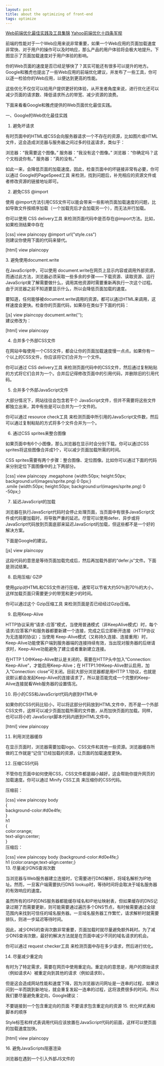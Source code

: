 ```yaml
---
layout: post
title: about the optimizing of front-end
tags: optimize
---
```


[Web前端优化最佳实践及工具集锦](http://www.csdn.net/article/2013-09-23/2817020-web-performance-optimization)
[Yahoo前端优化十四条军规](http://developer.51cto.com/art/201207/347525_all.htm)


前端的性能对于一个Web应用来说非常重要，如果一个Web应用的页面加载速度非常快、对于用户的操作可以及时响应，那么产品的用户体验将会极大地提升。下图显示了页面加载速度对于用户体验的影响。


你的Web页面的速度是否已经足够快了？其实可能还有很多可以提升的地方。Google和雅虎也提出了一些Web应用的前端优化建议，并发布了一些工具，你可以逐一检验你的Web应用，以便达到更高的性能。

这些优化不仅仅可以给用户提供更好的体验，从开发者角度来说，进行优化还可以减少页面的请求数、降低请求所占的带宽、减少资源的浪费。

下面来看看Google和雅虎提供的Web页面优化最佳实践。

一、Google的Web优化最佳实践

1.  避免坏请求

有时页面中的HTML或CSS会向服务器请求一个不存在的资源，比如图片或HTML文件，这会造成浏览器与服务器之间过多的往返请求，类似于：

浏览器：“我需要这个图像。”
服务器：“我没有这个图像。”
浏览器：“你确定吗？这个文档说你有。”
服务器：“真的没有。”

如此一来，会降低页面的加载速度。因此，检查页面中的坏链接非常有必要，你可以通过 Google的PageSpeed工具 来检测，找到问题后，补充相应的资源文件或者修改资源的链接地址即可。

2.  避免CSS @import

使用 @import方法引用CSS文件可以能会带来一些影响页面加载速度的问题，比如导致文件按顺序加载（一个加载完后才会加载另一个），而无法并行加载。

你可以使用 CSS delivery工具 来检测页面代码中是否存在@import方法。比如，如果检测结果中存在

[css] view plaincopy
@import url("style.css")  
则建议你使用下面的代码来替代。

[html] view plaincopy
<link rel="style.css" href="style.css" type="text/css">  
3.  避免使用document.write

在JavaScript中，可以使用 document.write在网页上显示内容或调用外部资源，而通过此方法，浏览器必须采取一些多余的步骤——下载资源、读取资源、运行JavaScript来了解需要做什么，调用其他资源时需要重新再执行一次这个过程。由于浏览器之前不知道要显示什么，所以会降低页面加载的速度。

要知道，任何能够被document.write调用的资源，都可以通过HTML来调用，这样速度会更快。检查你的页面代码，如果存在类似于下面的代码：

[js] view plaincopy
document.write('<script src="another.js"></script>');  
建议修改为：

[html] view plaincopy
<script src="another.js"></script>  
4.  合并多个外部CSS文件

在网站中每使用一个CSS文件，都会让你的页面加载速度慢一点点。如果你有一个以上的CSS文件，你应该将它们合并为一个文件。

你可以通过  CSS delivery工具 来检测页面代码中的CSS文件，然后通过复制粘贴的方式将它们合并为一个。合并后记得修改页面中的引用代码，并删除旧的引用代码。


5.  合并多个外部JavaScript文件

大部分情况下，网站往往会包含若干个 JavaScript文件，但并不需要将这些文件都独立出来，其中有些是可以合并为一个文件的。

你可以通过 resource check工具 来检测页面中所引用的JavaScript文件数，然后可以通过复制粘贴的方式将多个文件合并为一个。

6.  通过CSS sprites来整合图像

如果页面中有6个小图像，那么浏览器在显示时会分别下载。你可以通过CSS sprites将这些图像合并成1个，可以减少页面加载所需的时间。

CSS sprites需要有两个步骤：整合图像、定位图像。比如你可以通过下面的代码来分别定位下面图像中的上下两部分。

[css] view plaincopy
.megaphone {width:50px; height:50px; background:url(images/sprite.png) 0 0px;}  
.smile {width:50px; height:50px; background:url(images/sprite.png) 0 -50px;}  


7. 延迟JavaScript的加载

浏览器在执行JavaScript代码时会停止处理页面，当页面中有很多JavaScript文件或代码要加载时，将导致严重的延迟。尽管可以使用defer、异步或将JavaScript代码放到页面底部来延迟JavaScript的加载，但这些都不是一个好的解决方案。

下面是Google的建议。

[js] view plaincopy
<script type="text/javascript">  
function downloadJSAtOnload() {  
var element = document.createElement("script");  
element.src = "defer.js";  
document.body.appendChild(element);  
}  
if (window.addEventListener)  
window.addEventListener("load", downloadJSAtOnload, false);  
else if (window.attachEvent)  
window.attachEvent("onload", downloadJSAtOnload);  
else window.onload = downloadJSAtOnload;  
</script>  
这段代码的意思是等待页面加载完成后，然后再加载外部的“defer.js”文件。下面是测试结果。


8.  启用压缩/ GZIP

使用gzip对HTML和CSS文件进行压缩，通常可以节省大约50％到70％的大小，这样加载页面只需要更少的带宽和更少的时间。

你可以通过这个 Gzip压缩工具 来检测页面是否已经经过Gzip压缩。

9.  启用Keep-Alive

HTTP协议采用“请求-应答”模式，当使用普通模式（非KeepAlive模式）时，每个请求/应答客户和服务器都要新建一个连接，完成之后立即断开连接（HTTP协议为无连接的协议）；当使用 Keep-Alive模式（又称持久连接、连接重用）时，Keep-Alive功能使客户端到服务器端的连接持续有效，当出现对服务器的后继请求时，Keep-Alive功能避免了建立或者重新建立连接。

在HTTP 1.0中Keep-Alive默认是关闭的，需要在HTTP头中加入“Connection: Keep-Alive”，才能启用Keep-Alive；在 HTTP1.1中Keep-Alive默认启用，加入“Connection: close”可关闭。目前大部分浏览器都是用HTTP 1.1协议，也就是说默认都会发起Keep-Alive的连接请求了，所以是否能完成一个完整的Keep- Alive连接就看Web服务器的设置情况。

10.  将小的CSS和JavaScript代码内嵌到HTML中

如果你的CSS代码比较小，可以将这部分代码放到HTML文件中，而不是一个外部CSS文件，这样可以减少页面加载所需的文件数，从而加快页面的加载。同样，也可以将小的 JavaScript脚本代码内嵌到HTML文件中。

[html] view plaincopy
<style type="text/css">  
<!--CSS代码-->

</style>  

<script type="text/javascript">  
<!--JavaScript代码-->

</script>  
11.  利用浏览器缓存

在显示页面时，浏览器需要加载logo、CSS文件和其他一些资源。浏览器缓存所做的工作就是“记住”已经加载的资源，让页面的加载速度更快。

12.  压缩CSS代码

不管你在页面中如何使用CSS，CSS文件都是越小越好，这会帮助你提升网页的加载速度。你可以通过 Minify CSS工具 来压缩你的CSS代码。

压缩前：

[css] view plaincopy
body  
{  
background-color:#d0e4fe;  
}  
h1  
{  
color:orange;  
text-align:center;  
}  
压缩后：

[css] view plaincopy
body {background-color:#d0e4fe;}  
h1 {color:orange;text-align:center;}  
13.  尽量减少DNS查询次数

当浏览器与Web服务器建立连接时，它需要进行DNS解析，将域名解析为IP地址。然而，一旦客户端需要执行DNS lookup时，等待时间将会取决于域名服务器的有效响应的速度。

虽然所有的ISP的DNS服务器都能缓存域名和IP地址映射表，但如果缓存的DNS记录过期了而需要更新，则可能需要通过遍历多个DNS节点，有时候需要通过全球范围内来找到可信任的域名服务器。一旦域名服务器工作繁忙，请求解析时就需要排队，则进一步延迟等待时间。

因此，减少DNS的查询次数非常重要，页面加载时就尽量避免额外耗时。为了减少DNS查询次数，最好的解决方法就是在页面中减少不同的域名请求的机会。

你可以通过 request checker工具 来检测页面中存在多少请求，然后进行优化。

14.  尽量减少重定向

有时为了特定需求，需要在网页中使用重定向。重定向的意思是，用户的原始请求（例如请求A）被重定向到其他的请求（例如请求B）。

但是这会造成网站性能和速度下降，因为浏览器访问网址是一连串的过程，如果访问到一半而跳到新地址，就会重复发起一连串的过程，这将浪费很多的时间。所以我们要尽量避免重定向，Google建议：

不要链接到一个包含重定向的页面
不要请求包含重定向的资源
15.  优化样式表和脚本的顺序

Style标签和样式表调用代码应该放置在JavaScript代码的前面，这样可以使页面的加载速度加快。

[html] view plaincopy
<head>  
<meta name=description content="description"/>  
<title>title</title>  
<style>  
page specific css code goes here  
</style>  
<script type="text/javascript">  
javascript code goes here  
</script>  
</head>  
16.  避免JavaScripts阻塞渲染

浏览器在遇到一个引入外部JS文件的<script>标签时，会停下所有工作来下载并解析执行它，在这个过程中，页面渲染和用户交互完全被阻塞了。这时页面加载就会停止。

谷歌 建议 删除干扰页面中第一屏内容加载的JavaScript，第一屏是指用户在屏幕中最初看到的页面，无论是桌面浏览器、手机，还是平板电脑。


17.  缩小原始图像

如果无需在页面中显示较大的图像，那么就建议将图像的实际大小缩小为显示的大小，这样可以减少下载图像所需的时间。

18.  指定图像尺寸

当浏览器加载页面的HTML代码时，有时候需要在图片下载完成前就对页面布局进行定位。如果HTML里的图片没有指定尺寸（宽和高），或者代码描述的尺寸与实际图片的尺寸不符时，浏览器则要在图片下载完成后再“回溯”该图片并重新显示，这将消耗额外的时间）。

所以，最好为页面中的每一张图片都指定尺寸，不管是在HTML里的<img>标签中，还是在CSS中。

更多信息： https://developers.google.com/speed/docs/insights/rules

二、雅虎的Web优化最佳实践

1.  内容优化

尽量减少HTTP请求：常见方法包括合并多个CSS文件和JavaScript文件，利用CSS Sprites整合图像，Image map（图像中不同的区域设置不同的链接），内联图象（使用  data: URL scheme 在实际的页面嵌入图像数据）等。
减少DNS查找
避免重定向
使Ajax可缓存
延迟加载组件：考虑哪些内容是页面呈现时所必需首先加载的、哪些内容和结构可以稍后再加载，根据这个优先级进行设定。
预加载组件：预加载是在浏览器空闲时请求将来可能会用到的页面内容（如图像、样式表和脚本）。当用户要访问下一个页面时，页面中的内容大部分已经加载到缓存中了，因此可以大大改善访问速度。
减少DOM元素数量：页面中存在大量DOM 元素，会导致JavaScript遍历DOM的效率变慢。
根据域名划分页面内容：把页面内容划分成若干部分可以使你最大限度地实现平行下载。但要确保你使用的域名数量在2个到4个之间（否则与第2条冲突）。
最小化iframe的数量：iframes 提供了一个简单的方式把一个网站的内容嵌入到另一个网站中。但其创建速度比其他包括JavaScript和CSS的DOM元素的创建慢了1-2个数量级。
避免404：HTTP请求时间消耗是很大的，因此使用HTTP请求来获得一个没有用处的响应（例如404没有找到页面）是完全没有必要的，它只会降低用户体验而不会有一点好处。
2. 服务器优化

使用内容分发网络（CDN）：把你的网站内容分散到多个、处于不同地域位置的服务器上可以加快下载速度。
添加Expires或Cache-Control信息头：对于静态内容，可设置文件头过期时间Expires的值为“Never expire（永不过期）”；对于动态内容，可使用恰当的Cache-Control文件头来帮助浏览器进行有条件的请求。
Gzip压缩
设置ETag：ETags（Entity tags，实体标签）是web服务器和浏览器用于判断浏览器缓存中的内容和服务器中的原始内容是否匹配的一种机制。
提前刷新缓冲区：当用户请求一个页面时，服务器会花费200到500毫秒用于后台组织HTML文件。在这期间，浏览器会一直空闲等待数据返回。在PHP中，可以使用flush()方法，它允许你把已经编译的好的部分HTML响应文件先发送给浏览器，这时浏览器就会可以下载文件中的内容（脚本等）而后台同时处理剩余的HTML页面。
对Ajax请求使用GET方法：当使用XMLHttpRequest时，浏览器中的POST方法会首先发送文件头，然后才发送数据。因此使用GET最为恰当。
避免空的图像src
3. Cookie优化

减小cookie大小：去除不必要的coockie，并使coockie体积尽量小以减少对用户响应的影响
针对Web组件使用域名无关的Cookie：对静态组件的Cookie读取是一种浪费，使用另一个无Cookie的域名来存放静态组件是一个好方法，或者也可以在Cookie中只存放带www的域名。
4. CSS优化

将CSS代码放在HTML页面的顶部
避免使用CSS表达式：CSS表达式在执行时候的运算量非常大，会对页面性能产生大的影响
使用<link>来代替@import
避免使用Filters：IE独有属性AlphaImageLoader用于修正IE 7以下版本中PNG图片的半透明效果，但它的问题在于浏览器加载图片时它会终止内容的呈现并且冻结浏览器。
5. JavaScript优化

将JavaScript脚本放在页面的底部
将JavaScript和CSS作为外部文件来引用：在实际应用中使用外部文件可以提高页面速度，因为JavaScript和CSS文件都能在浏览器中产生缓存。
缩小JavaScript和CSS
删除重复的脚本
最小化DOM的访问：使用JavaScript访问DOM元素比较慢
开发智能的事件处理程序
6. 图像优化

优化图片大小
通过CSS Sprites优化图片
不要在HTML中使用缩放图片
favicon.ico要小而且可缓存
7. 针对移动优化

保持组件大小在25KB以下：主要是因为iPhone不能缓存大于25K的文件（注意这里指的是解压缩后的大小）。
将组件打包成为一个复合文档：把页面内容打包成复合文本就如同带有多附件的Email，它能够使你在一个HTTP请求中获取多个组件。
更多信息：http://developer.yahoo.com/performance/rules.html（中文翻译）

三、一些工具

1.  Google PageSpeed

Google提供了 PageSpeed工具，这是一个浏览器插件，可以很好地应用上文中Google所提到的Web优化实践——帮助你轻松对网站的性能瓶颈进行分析，并为你提供优化建议。

在线分析你的网站
安装浏览器插件（ Chrome、 Firefox）
通过 Insights API在应用中嵌入PageSpeed功能
2.  雅虎 YSlow

YSlow是雅虎推出的一款浏览器插件，可以帮助你对网站的页面进行分析，并为你提供一些优化建议，以提高网站的性能。

Firefox插件
Chrome插件
YSlow for Mobile/Bookmarklet
源码
3. 其他分析优化工具

蜘蛛模拟器：这个工具可以分析你的页面，并提供一些优化建议。
图像SEO工具：这个工具可以检查图片的alt标签，并提供一些优化建议。
请求检查器：找出页面中需要加载哪些资源和服务。
链接检查器：检查页面中内部、外部和无效链接。
HTTP头检查：显示网页或资源的HTTP响应头。
社交检查器：检查页面中的社交组件，比如Google+、Facebook、Twitter、Linkedin和Pinterest。
If modified检查器：检查页面是否接受 If-Modified-Since HTTP头。
Gzip检查器：检查页面是否经过了Gzip压缩。
CSS delivery工具：检查页面中所使用的CSS文件。
面包屑工具：可根据你输入的信息提供面包屑导航的代码。
CSS压缩工具：用于压缩CSS代码。
通过以上的优化建议和优化工具，可以轻松找到影响你的Web页面性能的瓶颈，轻松实现Web页面性能的提升。如果你也有Web优化方面的经验，欢迎分享。
